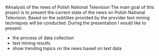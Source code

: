 #Analysis of the news of Polish National Television
The main goal of this project is to present the current state of the news on Polish National Television. Based on the subtitles provided by the provider text mining techniques will be conducted. During the presentation I would like to present:
- the process of data collection
- text mining results
- show trending topics on the news based on text data
